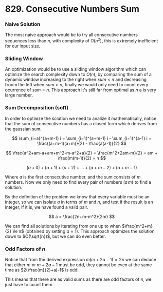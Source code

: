 # 829. Consecutive Numbers Sum

### Naive Solution

The most naive approach would be to try all consecutive numbers sequences less
than $n$, with complexity of $O(n^2)$, this is extremely inefficient for our
input size.

### Sliding Window

An optimization would be to use a sliding window algorithm which can optimize
the search complexity down to $O(n)$, by comparing the sum of a dynamic window
increasing to the right when $sum < n$ and decreasing froom the left when $sum >
n$, finally we would only need to count every ocurrence of $sum = n$. This
approach it's still far from optimal as $n$ a is very large number.

### Sum Decomposition (sol1)

In order to optimze the solution we need to analize it mathematically, notice
that the sum of consecutive numbers has a closed form which derives from the
gaussian sum.

$$
\sum_{i=a}^{a+m-1} i = \sum_{i=1}^{a+m-1} i - \sum_{i=1}^{a-1} i = \frac{(a+m-1)(a+m)}{2} - \frac{a(a-1)}{2}
$$

$$
\frac{a^2+am-a+am+m^2-m-a^2+a}{2} = \frac{m^2+2am-m}{2} = am + \frac{m(m-1)}{2} = n
$$

$$
(a+0) + (a+1) + (a+2) + ... + (a+m-2)+ (a+m-1)
$$

Where $a$ is the first consecutive number, and the sum consists of $m$ numbers.
Now we only need to find every pair of numbers $(a\,m)$ to find a solution.

By the definition of the problem we know that every variable must be an integer,
so we can isolate $a$ in terms of $m$ and $n$, and test if the result is an
integer, if it is, we have found a valid pair.

$$
a = \frac{2n+m-m^2}{2m}
$$

We can find all solutions by iterating from one up to when
$\frac{m^2+m}{2} \le n$ (obtained by setting $a=1$). This approach optimizes the
solution down to $O(\sqrt{n})$, but we can do even better.

### Odd Factors of $n$

Notice that from the derived expression $m(m+2a-1)=2n$ we can deduce that either
$m$ or $m+2a-1$ must be odd, they cannot be even at the same time as
$2(\frac{m}{2}+a)-1$ is odd.

This means that there are as valid sums as there are odd factors of $n$, we just
have to count them.
